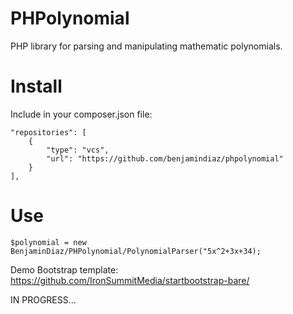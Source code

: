 PHPolynomial
============


PHP library for parsing and manipulating mathematic polynomials.

Install
=======

Include in your composer.json file:

    "repositories": [
        {
            "type": "vcs",
            "url": "https://github.com/benjamindiaz/phpolynomial"
        }
    ],

Use
===

    $polynomial = new BenjaminDiaz/PHPolynomial/PolynomialParser("5x^2+3x+34);

Demo Bootstrap template: https://github.com/IronSummitMedia/startbootstrap-bare/


IN PROGRESS...

